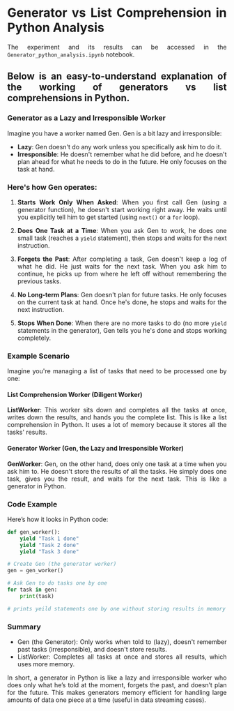 <div style="text-align: justify">

# Generator vs List Comprehension in Python Analysis
The experiment and its results can be accessed in the `Generator_python_analysis.ipynb` notebook.
## Below is an easy-to-understand explanation of the working of generators vs list comprehensions in Python.

### Generator as a Lazy and Irresponsible Worker

Imagine you have a worker named Gen. Gen is a bit lazy and irresponsible:

- **Lazy**: Gen doesn't do any work unless you specifically ask him to do it.
- **Irresponsible**: He doesn't remember what he did before, and he doesn't plan ahead for what he needs to do in the future. He only focuses on the task at hand.

### Here's how Gen operates:

1. **Starts Work Only When Asked**: When you first call Gen (using a generator function), he doesn't start working right away. He waits until you explicitly tell him to get started (using `next()` or a `for` loop).

2. **Does One Task at a Time**: When you ask Gen to work, he does one small task (reaches a `yield` statement), then stops and waits for the next instruction.

3. **Forgets the Past**: After completing a task, Gen doesn't keep a log of what he did. He just waits for the next task. When you ask him to continue, he picks up from where he left off without remembering the previous tasks.

4. **No Long-term Plans**: Gen doesn't plan for future tasks. He only focuses on the current task at hand. Once he's done, he stops and waits for the next instruction.

5. **Stops When Done**: When there are no more tasks to do (no more `yield` statements in the generator), Gen tells you he's done and stops working completely.

### Example Scenario

Imagine you're managing a list of tasks that need to be processed one by one:

#### List Comprehension Worker (Diligent Worker)
**ListWorker**: This worker sits down and completes all the tasks at once, writes down the results, and hands you the complete list. This is like a list comprehension in Python. It uses a lot of memory because it stores all the tasks' results.

#### Generator Worker (Gen, the Lazy and Irresponsible Worker)
**GenWorker**: Gen, on the other hand, does only one task at a time when you ask him to. He doesn't store the results of all the tasks. He simply does one task, gives you the result, and waits for the next task. This is like a generator in Python.

### Code Example

Here’s how it looks in Python code:

```python
def gen_worker():
    yield "Task 1 done"
    yield "Task 2 done"
    yield "Task 3 done"

# Create Gen (the generator worker)
gen = gen_worker()

# Ask Gen to do tasks one by one
for task in gen:
    print(task)

# prints yeild statements one by one without storing results in memory
```
### Summary

- Gen (the Generator): Only works when told to (lazy), doesn't remember past tasks (irresponsible), and doesn't store results.
- ListWorker: Completes all tasks at once and stores all results, which uses more memory.

In short, a generator in Python is like a lazy and irresponsible worker who does only what he’s told at the moment, forgets the past, and doesn’t plan for the future. This makes generators memory efficient for handling large amounts of data one piece at a time (useful in data streaming cases).

</div>